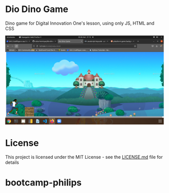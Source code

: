 # Dio Dino Game 
Dino game for Digital Innovation One's lesson, using only JS, HTML and CSS

![screenshot](game-ex.png?raw=true "screenshot")

# License
This project is licensed under the MIT License - see the [LICENSE.md](LICENSE.md) file for details
# bootcamp-philips
